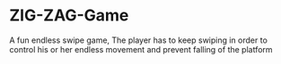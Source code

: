 # ZIG-ZAG-Game
A fun endless swipe game, The player has to keep swiping in order to control his or her endless movement and prevent falling of the platform
